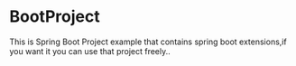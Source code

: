 # BootProject

This is Spring Boot Project example that contains spring boot extensions,if you want it you can use that project freely..
